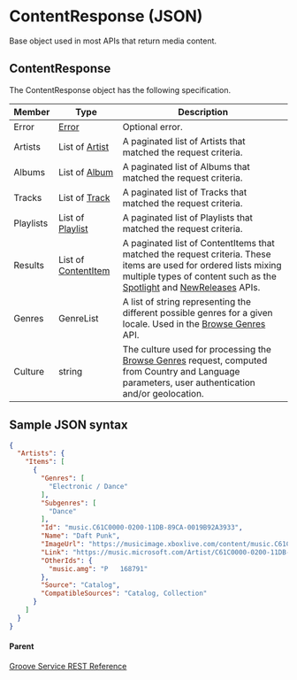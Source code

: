 # ContentResponse (JSON)   
Base object used in most APIs that return media content.

## ContentResponse
The ContentResponse object has the following specification.

| **Member** | **Type**                                                             | **Description**                                                                                                                                                                                                                                                                                                             |
|------------|----------------------------------------------------------------------|-----------------------------------------------------------------------------------------------------------------------------------------------------------------------------------------------------------------------------------------------------------------------------------------------------------------------------|
| Error      | [Error](JSON_Error.md)                     | Optional error.                                                                                                                                                                                                                                                                                                             |
| Artists    | List of [Artist](JSON_Artist.md)           | A paginated list of Artists that matched the request criteria.                                                                                                                                                                                                                                                              |
| Albums     | List of [Album](JSON_Album.md)             | A paginated list of Albums that matched the request criteria.                                                                                                                                                                                                                                                               |
| Tracks     | List of [Track](JSON_Track.md)             | A paginated list of Tracks that matched the request criteria.                                                                                                                                                                                                                                                               |
| Playlists  | List of [Playlist](JSON_Playlist.md)       | A paginated list of Playlists that matched the request criteria.                                                                                                                                                                                                                                                            |
| Results    | List of [ContentItem](JSON_ContentItem.md) | A paginated list of ContentItems that matched the request criteria. These items are used for ordered lists mixing multiple types of content such as the [Spotlight](URI_ContentNamespaceSpotlightGET.md) and [NewReleases](URI_ContentNamespaceNewreleasesGET.md) APIs. |
| Genres     | GenreList                                                            | A list of string representing the different possible genres for a given locale. Used in the [Browse Genres](URI_ContentNamespaceCatalogGenresGET.md) API.                                                                                                                                         |
| Culture    | string                                                               | The culture used for processing the [Browse Genres](URI_ContentNamespaceCatalogGenresGET.md) request, computed from Country and Language parameters, user authentication and/or geolocation.                                                                                                      |

## Sample JSON syntax
```json
{
  "Artists": {
    "Items": [
      {
        "Genres": [
          "Electronic / Dance"
        ],
        "Subgenres": [
          "Dance"
        ],
        "Id": "music.C61C0000-0200-11DB-89CA-0019B92A3933",
        "Name": "Daft Punk",
        "ImageUrl": "https://musicimage.xboxlive.com/content/music.C61C0000-0200-11DB-89CA-0019B92A3933/image?locale=en-US",
        "Link": "https://music.microsoft.com/Artist/C61C0000-0200-11DB-89CA-0019B92A3933?partnerID=AwesomePartner",
        "OtherIds": {
          "music.amg": "P   168791"
        },
        "Source": "Catalog",
        "CompatibleSources": "Catalog, Collection"
      }
    ]
  }
}
```

#### Parent
[Groove Service REST Reference](overview.md)
